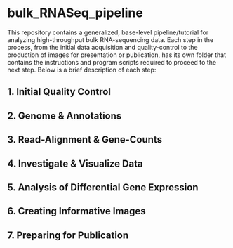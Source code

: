 # bulk_RNASeq_pipeline  

This repository contains a generalized, base-level pipeline/tutorial for analyzing high-throughput bulk RNA-sequencing data. Each step in the process, from the initial data acquisition and quality-control to the production of images for presentation or publication, has its own folder that contains the instructions and program scripts required to proceed to the next step. Below is a brief description of each step:  

## 1. Initial Quality Control  



## 2. Genome & Annotations  



## 3. Read-Alignment & Gene-Counts  



## 4. Investigate & Visualize Data   



## 5. Analysis of Differential Gene Expression  



## 6. Creating Informative Images  



## 7. Preparing for Publication  


